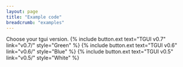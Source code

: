 ```yaml
---
layout: page
title: "Example code"
breadcrumb: "examples"
---
```

Choose your tgui version.
{% include button.ext text="TGUI v0.7" link="v0.7/" style="Green" %}
{% include button.ext text="TGUI v0.6" link="v0.6/" style="Blue" %}
{% include button.ext text="TGUI v0.5" link="v0.5/" style="White" %}
